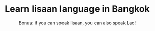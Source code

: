 ---
menu:
    main:
        name: Learn iisaan language
        weight: 6
        parent: Courses
type: courses
layout: minority-languages
banner: thailand-laos-iisaan.png
title: Learn Iisaan language in Bangkok
subtitle: "Bonus: if you can speak Iisaan, you can also speak Lao!"
textSection: |-
    Did you know that even though the sole official language of Thailand is Thai, only about 50% of the population speaks it natively? In fact, over 60 languages are spoken through the country! The most prominent of these minority languages is Iisaan (sometimes also spelled as Esan, Isan or Isaan), which is spoken by over 22 million people in northeastern Thailand. That is twice the population of Belgium!
    
    The Iisaan language is closely related to Thai: the languages share about 80% of vocabulary. Iisaan is even more closely related to Lao. So closely, in fact, that Lao and Iisaan are practically indistinguishable from each other. If you want to learn to speak Lao, this is a good place to start.
    
    Foreigners rarely learn Thai, and Thai people are generally impressed when a foreigner speaks Thai to them. Even fewer people learn Iisaan. While the Iisaan people can speak Thai due to it being taught at schools, speaking the local dialect can very well turn you into a local celebrity.
    
    If you wish to learn Iisaan, one of our native Iisaan-speaking teachers will be happy to help you out. Please contact us to start learning Iisaan.
---